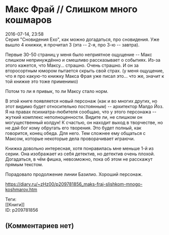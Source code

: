 Макс Фрай // Слишком много кошмаров
===================================

  
2016-07-14, 23:58  
 Серия "Сновидения Ехо", как можно догадаться, про сновидения. Уже вышло 4 книжки, я прочитал 3 (эта -- 2-я, про 3-ю -- завтра).   
   
 Первые 30-50 страниц у меня было неприятное ощущение -- Макс слишком непринуждённо и смешливо рассказывает о событиях. Из-за этого кажется, что Максу... страшно. Очень страшно. И он за второсортным юмором пытается скрыть свой страх. (у меня ощущение, что я про какую-то книжку Макса Фрая уже писал это... что же, значит к той книжке это тоже применимо)   
   
 Потом то ли я привык, то ли Максу стало норм.   
   
 В этой книге появляется новый персонаж (как и во многих других, но этот видимо будет относительно постоянным) -- архитектор Малдо Йоз. Я на правах психиатра-любителя сообщаю, что у этого персонажа -- жуткий комплекс неполноценности. Видите ли, не слишком он могущественный колдун! К счастью, он находит выход в творчестве, но не дай бог кому обругать его творения. Это будет полный, как говорится, конец обеда. Для него. Тем сложнее ему общаться с Максом, которые некоторые дела проворачивает играючи.   
   
 Книжка довольно интересная, хотя понравилась мне меньше 1-й из серии. Она изображает из себя детектив, но детектив очень плохой. Догадаться, в чём фишка, невозможно, пока об этом не расскажут прямым текстом.   
   
 Порадовало продолжение линии Базилио. Хороший персонаж.   
  
<https://diary.ru/~zHz00/p209781856_maks-fraj-slishkom-mnogo-koshmarov.htm>  
  
Теги:  
[[Книги]]  
ID: p209781856  


(Комментариев нет)
------------------